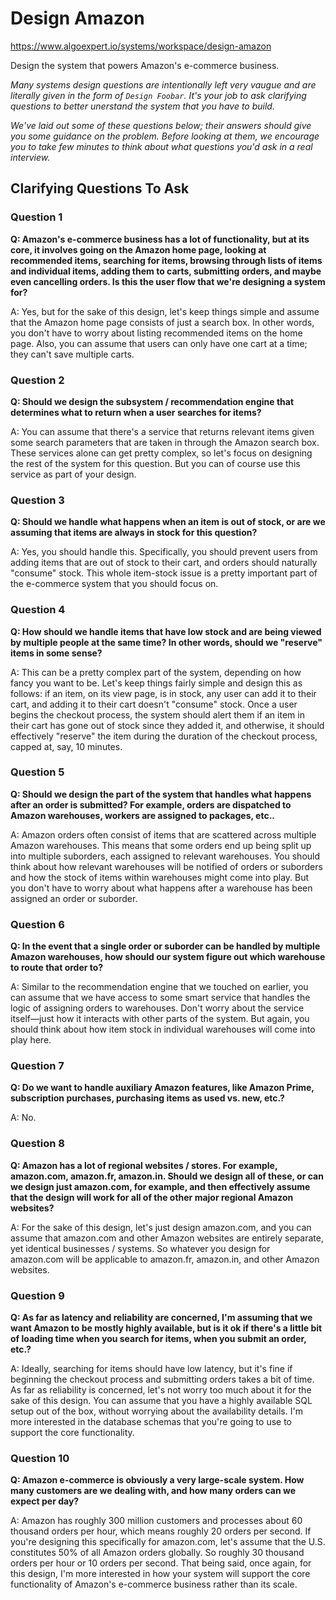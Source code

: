 # Design Amazon

https://www.algoexpert.io/systems/workspace/design-amazon

Design the system that powers Amazon's e-commerce business.

*Many systems design questions are intentionally left very vaugue and are literally given in the form of `Design Foobar`. It's your job to ask clarifying questions to better unerstand the system that you have to build.*

*We've laid out some of these questions below; their answers should give you some guidance on the problem. Before looking at them, we encourage you to take few minutes to think about what questions you'd ask in a real interview.*

## Clarifying Questions To Ask


### Question 1
**Q: Amazon's e-commerce business has a lot of functionality, but at its core, it involves going on the Amazon home page, looking at recommended items, searching for items, browsing through lists of items and individual items, adding them to carts, submitting orders, and maybe even cancelling orders. Is this the user flow that we're designing a system for?**

A: Yes, but for the sake of this design, let's keep things simple and assume that the Amazon home page consists of just a search box. In other words, you don't have to worry about listing recommended items on the home page. Also, you can assume that users can only have one cart at a time; they can't save multiple carts.


### Question 2
**Q: Should we design the subsystem / recommendation engine that determines what to return when a user searches for items?**

A: You can assume that there's a service that returns relevant items given some search parameters that are taken in through the Amazon search box. These services alone can get pretty complex, so let's focus on designing the rest of the system for this question. But you can of course use this service as part of your design.


### Question 3
**Q: Should we handle what happens when an item is out of stock, or are we assuming that items are always in stock for this question?**

A: Yes, you should handle this. Specifically, you should prevent users from adding items that are out of stock to their cart, and orders should naturally "consume" stock. This whole item-stock issue is a pretty important part of the e-commerce system that you should focus on.


### Question 4
**Q: How should we handle items that have low stock and are being viewed by multiple people at the same time? In other words, should we "reserve" items in some sense?**

A: This can be a pretty complex part of the system, depending on how fancy you want to be. Let's keep things fairly simple and design this as follows: if an item, on its view page, is in stock, any user can add it to their cart, and adding it to their cart doesn't "consume" stock. Once a user begins the checkout process, the system should alert them if an item in their cart has gone out of stock since they added it, and otherwise, it should effectively "reserve" the item during the duration of the checkout process, capped at, say, 10 minutes.


### Question 5
**Q: Should we design the part of the system that handles what happens after an order is submitted? For example, orders are dispatched to Amazon warehouses, workers are assigned to packages, etc..**

A: Amazon orders often consist of items that are scattered across multiple Amazon warehouses. This means that some orders end up being split up into multiple suborders, each assigned to relevant warehouses. You should think about how relevant warehouses will be notified of orders or suborders and how the stock of items within warehouses might come into play. But you don't have to worry about what happens after a warehouse has been assigned an order or suborder.


### Question 6
**Q: In the event that a single order or suborder can be handled by multiple Amazon warehouses, how should our system figure out which warehouse to route that order to?**

A: Similar to the recommendation engine that we touched on earlier, you can assume that we have access to some smart service that handles the logic of assigning orders to warehouses. Don't worry about the service itself—just how it interacts with other parts of the system. But again, you should think about how item stock in individual warehouses will come into play here.


### Question 7
**Q: Do we want to handle auxiliary Amazon features, like Amazon Prime, subscription purchases, purchasing items as used vs. new, etc.?**

A: No.


### Question 8
**Q: Amazon has a lot of regional websites / stores. For example, amazon.com, amazon.fr, amazon.in. Should we design all of these, or can we design just amazon.com, for example, and then effectively assume that the design will work for all of the other major regional Amazon websites?**

A: For the sake of this design, let's just design amazon.com, and you can assume that amazon.com and other Amazon websites are entirely separate, yet identical businesses / systems. So whatever you design for amazon.com will be applicable to amazon.fr, amazon.in, and other Amazon websites.


### Question 9
**Q: As far as latency and reliability are concerned, I'm assuming that we want Amazon to be mostly highly available, but is it ok if there's a little bit of loading time when you search for items, when you submit an order, etc.?**

A: Ideally, searching for items should have low latency, but it's fine if beginning the checkout process and submitting orders takes a bit of time. As far as reliability is concerned, let's not worry too much about it for the sake of this design. You can assume that you have a highly available SQL setup out of the box, without worrying about the availability details. I'm more interested in the database schemas that you're going to use to support the core functionality.


### Question 10
**Q: Amazon e-commerce is obviously a very large-scale system. How many customers are we dealing with, and how many orders can we expect per day?**

A: Amazon has roughly 300 million customers and processes about 60 thousand orders per hour, which means roughly 20 orders per second. If you're designing this specifically for amazon.com, let's assume that the U.S. constitutes 50% of all Amazon orders globally. So roughly 30 thousand orders per hour or 10 orders per second. That being said, once again, for this design, I'm more interested in how your system will support the core functionality of Amazon's e-commerce business rather than its scale.